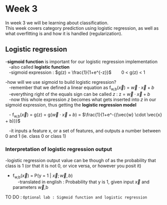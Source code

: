 # Week 3
In week 3 we will be learning about classification.  
This week covers category prediction using logistic regression, as well as what overfitting is and how it is handled (regularization).  

## Logistic regression  
-**sigmoid function** is important for our logistic regression implementation  
&nbsp;&nbsp;&nbsp;-also called **logistic function**  
&nbsp;&nbsp;&nbsp;-sigmoid expression :  $g(z) = \frac{1}{1+e^{-z}}$ &nbsp;&nbsp;&nbsp;&nbsp;&nbsp;&nbsp;&nbsp;0 < g(z) < 1  
  
-how will we use sigmoid to build logistic regression?  
&nbsp;&nbsp;&nbsp;-remember that we defined a linear equation as f<sub>w,b</sub>($\vec{x}$) = $\vec{w} \cdot \vec{x} + b$  
&nbsp;&nbsp;&nbsp;-everything right of the equals sign can be called *z* : z = $\vec{w} \cdot \vec{x} + b$  
&nbsp;&nbsp;&nbsp;-now this whole expression *z* becomes what gets inserted into *z* in our sigmoid expression, thus getting the **logistic regression model**  
  
&nbsp;&nbsp;&nbsp;- f<sub>w,b</sub>($\vec{x}$) = g(z) = g($\vec{w} \cdot \vec{x} + b$) = $\frac{1}{1+e^-{(\vec{w} \cdot \vec{x} + b)}}$  
  
&nbsp;&nbsp;&nbsp;-it inputs a feature x, or a set of features, and outputs a number between 0 and 1 (ie. class 0 or class 1)  
  
### Interpretation of logistic regression output  
-logistic regression output value can be though of as the probability that class is 1 (or that it is not 0, or vice versa, or however you posit it)  
  
- f<sub>w,b</sub>($\vec{x}$) = P(y = 1 | $\vec{x};\vec{w}, b$)  
&nbsp;&nbsp;&nbsp;&nbsp;-translated in english : Probability that y is 1, given input $\vec{x}$ and parameters $\vec{w}$,b  
  
TO DO : `Optional lab : Sigmoid function and logistic regression`  